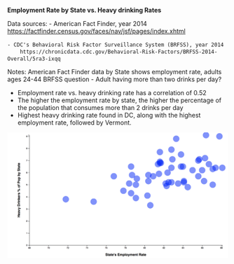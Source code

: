 **Employment Rate by State vs. Heavy drinking Rates**

Data sources:
    - American Fact Finder, year 2014
        https://factfinder.census.gov/faces/nav/jsf/pages/index.xhtml

    - CDC's Behavioral Risk Factor Surveillance System (BRFSS), year 2014
        https://chronicdata.cdc.gov/Behavioral-Risk-Factors/BRFSS-2014-Overall/5ra3-ixqq



Notes:
American Fact Finder data by State shows employment rate, adults ages 24-44
BRFSS question - Adult having more than two drinks per day?
- Employment rate vs. heavy drinking rate has a correlation of 0.52
- The higher the employment rate by state, the higher the percentage of the population that consumes more than 2 drinks per day
- Highest heavy drinking rate found in DC, along with the highest employment rate, followed by Vermont.

![chart](chart.png)

